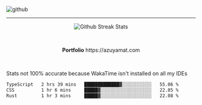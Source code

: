 ![github](https://media.discordapp.net/attachments/881363147364118528/1142610121697021952/background.png?width=1000&height=300)<br>
___
<p align="center">
  <img alt="Github Streak Stats" src="https://streak-stats.demolab.com?user=Azuyamat&theme=transparent&hide_border=true"/>
</p><br>
<p align="center">
      <strong>Portfolio</strong> https://azuyamat.com
</p><br>

Stats not 100% accurate because WakaTime isn't installed on all my IDEs
<!--START_SECTION:waka-->

```txt
TypeScript   2 hrs 39 mins   █████████████▓░░░░░░░░░░░   55.06 %
CSS          1 hr 6 mins     █████▓░░░░░░░░░░░░░░░░░░░   22.85 %
Rust         1 hr 3 mins     █████▓░░░░░░░░░░░░░░░░░░░   22.08 %
```

<!--END_SECTION:waka-->

